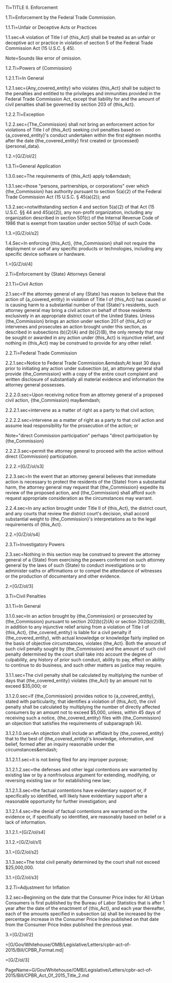 Ti=TITLE II. Enforcement

1.Ti=Enforcement by the Federal Trade Commission.

1.1.Ti=Unfair or Deceptive Acts or Practices

1.1.sec=A violation of Title I of {this_Act} shall be treated as an unfair or deceptive act or practice in violation of section 5 of the Federal Trade Commission Act (15 U.S.C. &sect; 45).

Note=Sounds like error of omission. 

1.2.Ti=Powers of {Commission}

1.2.1.Ti=In General

1.2.1.sec={Any_covered_entity} who violates {this_Act} shall be subject to the penalties and entitled to the privileges and immunities provided in the Federal Trade Commission Act, except that liability for and the amount of civil penalties shall be governed by section 203 of {this_Act}.

1.2.2.Ti=Exception

1.2.2.sec={The_Commission} shall not bring an enforcement action for violations of Title I of {this_Act} seeking civil penalties based on {a_covered_entity}'s conduct undertaken within the first eighteen months after the date {the_covered_entity} first created or {processed} {personal_data}.

1.2.=[G/Z/ol/2]

1.3.Ti=General Application

1.3.0.sec=The requirements of {this_Act} apply to&emdash;

1.3.1.sec=those "persons, partnerships, or corporations" over which {the_Commission} has authority pursuant to section 5(a)(2) of the Federal Trade Commission Act (15 U.S.C. &sect; 45(a)(2)); and

1.3.2.sec=notwithstanding section 4 and section 5(a)(2) of that Act (15 U.S.C. &sect;&sect; 44 and 45(a)(2)), any non-profit organization, including any organization described in section 501(c) of the Internal Revenue Code of 1986 that is exempt from taxation under section 501(a) of such Code.

1.3.=[G/Z/ol/s2]

1.4.Sec=In enforcing {this_Act}, {the_Commission} shall not require the deployment or use of any specific products or technologies, including any specific device software or hardware.

1.=[G/Z/ol/4]


2.Ti=Enforcement by {State} Attorneys General

2.1.Ti=Civil Action

2.1.sec=If the attorney general of any {State} has reason to believe that the action of {a_covered_entity} in violation of Title I of {this_Act} has caused or is causing harm to a substantial number of that {State}'s residents, such attorney general may bring a civil action on behalf of those residents exclusively in an appropriate district court of the United States. Unless {the_Commission} brings an action under section 201 of {this_Act} or intervenes and prosecutes an action brought under this section, as described in subsections (b)(2)(A) and (b)(2)(B), the only remedy that may be sought or awarded in any action under {this_Act} is injunctive relief, and nothing in {this_Act} may be construed to provide for any other relief.

2.2.Ti=Federal Trade Commission

2.2.1.sec=Notice to Federal Trade Commission.&emdash;At least 30 days prior to initiating any action under subsection (a), an attorney general shall provide {the_Commission} with a copy of the entire court complaint and written disclosure of substantially all material evidence and information the attorney general possesses.

2.2.2.0.sec=Upon receiving notice from an attorney general of a proposed civil action, {the_Commission} may&emdash;

2.2.2.1.sec=intervene as a matter of right as a party to that civil action;

2.2.2.2.sec=intervene as a matter of right as a party to that civil action and assume lead responsibility for the prosecution of the action; or

Note="direct Commission participation" perhaps "direct participation by {the_Commission}

2.2.2.3.sec=permit the attorney general to proceed with the action without direct {Commission} participation.

2.2.2.=[G/Z/ol/s3]

2.2.3.sec=In the event that an attorney general believes that immediate action is necessary to protect the residents of the {State} from a substantial harm, the attorney general may request that {the_Commission} expedite its review of the proposed action, and {the_Commission} shall afford such request appropriate consideration as the circumstances may warrant.

2.2.4.sec=In any action brought under Title II of {this_Act}, the district court, and any courts that review the district court's decision, shall accord substantial weight to {the_Commission}'s interpretations as to the legal requirements of {this_Act}.

2.2.=[G/Z/ol/s4]

2.3.Ti=Investigatory Powers

2.3.sec=Nothing in this section may be construed to prevent the attorney general of a {State} from exercising the powers conferred on such attorney general by the laws of such {State} to conduct investigations or to administer oaths or affirmations or to compel the attendance of witnesses or the production of documentary and other evidence.

2.=[G/Z/ol/3]

3.Ti=Civil Penalties

3.1.Ti=In General

3.1.0.sec=In an action brought by {the_Commission} or prosecuted by {the_Commission} pursuant to section 202(b)(2)(A) or section 202(b)(2)(B), in addition to any injunctive relief arising from a violation of Title I of {this_Act}, {the_covered_entity} is liable for a civil penalty if {the_covered_entity}, with actual knowledge or knowledge fairly implied on the basis of objective circumstances, violates {the_Act}. Both the amount of such civil penalty sought by {the_Commission} and the amount of such civil penalty determined by the court shall take into account the degree of culpability, any history of prior such conduct, ability to pay, effect on ability to continue to do business, and such other matters as justice may require.

3.1.1.sec=The civil penalty shall be calculated by multiplying the number of days that {the_covered_entity} violates {the_Act} by an amount not to exceed $35,000; or

3.1.2.0.sec=If {the_Commission} provides notice to {a_covered_entity}, stated with particularity, that identifies a violation of {this_Act}, the civil penalty shall be calculated by multiplying the number of directly affected consumers by an amount not to exceed $5,000, unless, within 45 days of receiving such a notice, {the_covered_entity} files with {the_Commission} an objection that satisfies the requirements of subparagraph (A).

3.1.2.1.0.sec=An objection shall include an affidavit by {the_covered_entity} that to the best of {the_covered_entity}'s knowledge, information, and belief, formed after an inquiry reasonable under the circumstances&emdash;

3.1.2.1.1.sec=it is not being filed for any improper purpose;

3.1.2.1.2.sec=the defenses and other legal contentions are warranted by existing law or by a nonfrivolous argument for extending, modifying, or reversing existing law or for establishing new law;

3.1.2.1.3.sec=the factual contentions have evidentiary support or, if specifically so identified, will likely have evidentiary support after a reasonable opportunity for further investigation; and

3.1.2.1.4.sec=the denial of factual contentions are warranted on the evidence or, if specifically so identified, are reasonably based on belief or a lack of information.

3.1.2.1.=[G/Z/ol/s4]

3.1.2.=[G/Z/ol/s1]

3.1.=[G/Z/ol/s2]

3.1.3.sec=The total civil penalty determined by the court shall not exceed $25,000,000.

3.1.=[G/Z/ol/s3]

3.2.Ti=Adjustment for Inflation

3.2.sec=Beginning on the date that the Consumer Price Index for All Urban Consumers is first published by the Bureau of Labor Statistics that is after 1 year after the date of the enactment of {this_Act}, and each year thereafter, each of the amounts specified in subsection (a) shall be increased by the percentage increase in the Consumer Price Index published on that date from the Consumer Price Index published the previous year.

3.=[G/Z/ol/2]

=[G/Gov/Whitehouse/OMB/Legislative/Letters/cpbr-act-of-2015/Bill/CPBR_Format.md]

=[G/Z/ol/3]

PageName=G/Gov/Whitehouse/OMB/Legislative/Letters/cpbr-act-of-2015/Bill/CPBR_Act_Of_2015_Title_2.md
